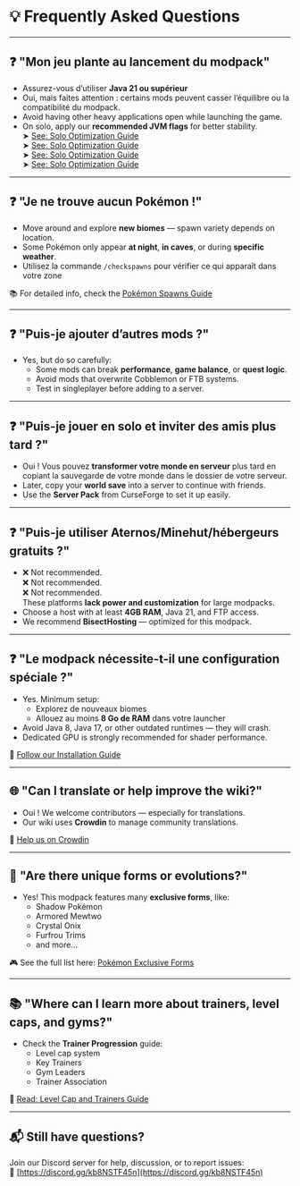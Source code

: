 # 💡 Frequently Asked Questions

---

## ❓ "Mon jeu plante au lancement du modpack"

- Assurez-vous d’utiliser **Java 21 ou supérieur**
- Oui, mais faites attention : certains mods peuvent casser l’équilibre ou la compatibilité du modpack.
- Avoid having other heavy applications open while launching the game.
- On solo, apply our **recommended JVM flags** for better stability.\
  ➤ [See: Solo Optimization Guide](../settings/optimize-solo-performance.md)\
  ➤ [See: Solo Optimization Guide](../settings/optimize-solo-performance.md)  
  ➤ [See: Solo Optimization Guide](../settings/optimize-solo-performance.md)  
  ➤ [See: Solo Optimization Guide](../settings/optimize-solo-performance.md)

---

## ❓ "Je ne trouve aucun Pokémon !"

- Move around and explore **new biomes** — spawn variety depends on location.
- Some Pokémon only appear **at night**, **in caves**, or during **specific weather**.
- Utilisez la commande `/checkspawns` pour vérifier ce qui apparaît dans votre zone

📚 For detailed info, check the [Pokémon Spawns Guide](../pokemon-and-spawns.md)

---

## ❓ "Puis-je ajouter d’autres mods ?"

- Yes, but do so carefully:
  - Some mods can break **performance**, **game balance**, or **quest logic**.
  - Avoid mods that overwrite Cobblemon or FTB systems.
  - Test in singleplayer before adding to a server.

---

## ❓ "Puis-je jouer en solo et inviter des amis plus tard ?"

- Oui ! Vous pouvez **transformer votre monde en serveur** plus tard en copiant la sauvegarde de votre monde dans le dossier de votre serveur.
- Later, copy your **world save** into a server to continue with friends.
- Use the **Server Pack** from CurseForge to set it up easily.

---

## ❓ "Puis-je utiliser Aternos/Minehut/hébergeurs gratuits ?"

- ❌ Not recommended.  
  ❌ Not recommended.\
  ❌ Not recommended.\
  These platforms **lack power and customization** for large modpacks.
- Choose a host with at least **4GB RAM**, Java 21, and FTP access.
- We recommend **BisectHosting** — optimized for this modpack.

---

## ❓ "Le modpack nécessite-t-il une configuration spéciale ?"

- Yes. Minimum setup:
  - Explorez de nouveaux biomes
  - Allouez au moins **8 Go de RAM** dans votre launcher
- Avoid Java 8, Java 17, or other outdated runtimes — they will crash.
- Dedicated GPU is strongly recommended for shader performance.

📌 [Follow our Installation Guide](../installation.md)

---

## 🌐 "Can I translate or help improve the wiki?"

- Oui ! We welcome contributors — especially for translations.
- Our wiki uses **Crowdin** to manage community translations.

🔗 [Help us on Crowdin](https://crowdin.com/project/cobblemon-realms-wiki)

---

## 🧩 "Are there unique forms or evolutions?"

- Yes! This modpack features many **exclusive forms**, like:
  - Shadow Pokémon
  - Armored Mewtwo
  - Crystal Onix
  - Furfrou Trims
  - and more...

🎮 See the full list here: [Pokémon Exclusive Forms](../pokemons-exclusives/mewtwo-exclusive-forms.md)

---

## 📚 "Where can I learn more about trainers, level caps, and gyms?"

- Check the **Trainer Progression** guide:
  - Level cap system
  - Key Trainers
  - Gym Leaders
  - Trainer Association

📘 [Read: Level Cap and Trainers Guide](../pokemons-guides/levelcap-and-trainers.md)

---

## 📬 Still have questions?

Join our Discord server for help, discussion, or to report issues:\
🔗 [https://discord.gg/kb8NSTF45n](https://discord.gg/kb8NSTF45n)
